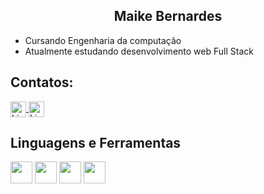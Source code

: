 <section align="center">
<h1>Maike Bernardes</h1>
</section>

<section>
  <ul>
    <li>Cursando Engenharia da computação</li>
    <li>Atualmente estudando desenvolvimento web Full Stack</li>
  </ul>
 </section>

<section>
  <h2>Contatos:</h2>
<a target="_blank" href="https://www.linkedin.com/in/maike-bernardes-565a27236/">
  <img align="center" alt="LinkdeIN" width="25px" src="https://cdn.jsdelivr.net/gh/devicons/devicon/icons/linkedin/linkedin-original.svg" />
</a>
<a target="_blank" href="https://twitter.com/baike000">
  <img align="center" alt="LinkdeIN" width="25px" src="https://cdn.jsdelivr.net/gh/devicons/devicon/icons/twitter/twitter-original.svg" />
</a>
</section>

<section style="vertical-align:top;">
  <h2>Linguagens e Ferramentas</h2>
  <img height="35" src="https://cdn.jsdelivr.net/gh/devicons/devicon/icons/javascript/javascript-original.svg" />
  <img height="35" src="https://cdn.jsdelivr.net/gh/devicons/devicon/icons/html5/html5-original.svg" />
  <img height="35" src="https://cdn.jsdelivr.net/gh/devicons/devicon/icons/css3/css3-original.svg" />
  <img height="35" src="https://cdn.jsdelivr.net/gh/devicons/devicon/icons/nodejs/nodejs-original.svg" />
</section>
